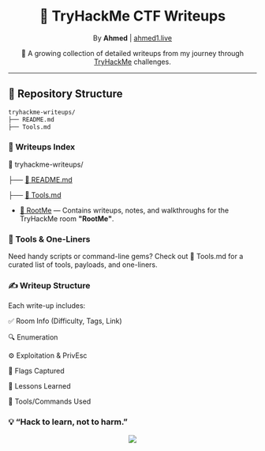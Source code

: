 <h1 align="center">🔐 TryHackMe CTF Writeups</h1>
<p align="center">By <strong> Ahmed</strong> | <a href="https://ahmed1.live">ahmed1.live</a></p>
<p align="center">
    🧠 A growing collection of detailed writeups from my journey through <a href="https://tryhackme.com">TryHackMe</a> challenges.
</p>

---

## 📁 Repository Structure

```bash
tryhackme-writeups/
├── README.md
├── Tools.md

```

### 🚩 Writeups Index ###

📁 tryhackme-writeups/

├── [📄 README.md](./README.md)


├── [🧰 Tools.md](./Tools.md)

- [📁 RootMe](https://github.com/ahmed86-star/ctf-writeups/tree/main/RootMe)  — Contains writeups, notes, and walkthroughs for the TryHackMe room **"RootMe"**.


### 🧰 Tools & One-Liners ###

Need handy scripts or command-line gems?
Check out 📄 Tools.md for a curated list of tools, payloads, and one-liners.

### ✍️ Writeup Structure  ###

Each write-up includes:

✅ Room Info (Difficulty, Tags, Link)

🔍 Enumeration

⚙️ Exploitation & PrivEsc

🚩 Flags Captured

🧠 Lessons Learned

🧰 Tools/Commands Used



### 💡 “Hack to learn, not to harm.” ###

<p align="center"> <img src="https://img.shields.io/badge/TryHackMe-Learn%20Cybersecurity-red?logo=tryhackme" /> 



